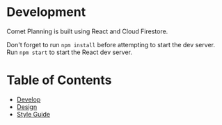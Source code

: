 # Development

Comet Planning is built using React and Cloud Firestore.

Don't forget to run `npm install` before attempting to start the dev server.
Run `npm start` to start the React dev server.

# Table of Contents

- [Develop](./develop.md)
- [Design](./design.md)
- [Style Guide](./style.md)

